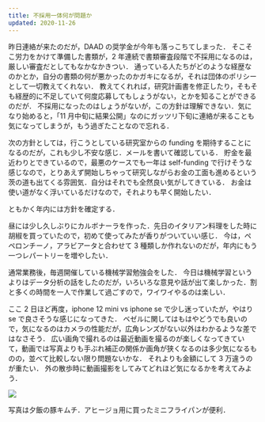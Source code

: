 ```yaml
---
title: 不採用一体何が問題か
updated: 2020-11-26
---
```


昨日連絡が来たのだが，DAAD の奨学金が今年も落っこちてしまった．
そこそこ労力をかけて準備した書類が，2 年連続で書類審査段階で不採用になるのは，厳しい審査だとしてもなかなかきつい．
通っている人たちがどのような経歴なのかとか，自分の書類の何が悪かったのかガキになるが，それは団体のポリシーとして一切教えてくれない．
教えてくれれば，研究計画書を修正したり，そもそも経歴的に不足していて何度応募してもしょうがない，とかを知ることができるのだが．
不採用になったのはしょうがないが，この方針は理解できない．気になり始めると，「11 月中旬に結果公開」なのにガッツリ下旬に連絡が来ることも気になってしまうが，もう過ぎたことなので忘れる．

次の方針としては，行こうとしている研究室からの funding を期待することになるのだが，これも少し不安な感じ．メールを書いて確認している．
貯金を最近わりとできているので，最悪のケースでも一年は self-funding で行けそうな感じなので，とりあえず開始しちゃって研究しながらお金の工面も進めるという茨の道も出てくる雰囲気．自分はそれでも全然良い気がしてきている．
お金は使い道がなく浮いているだけなので，それよりも早く開始したい．

ともかく年内には方針を確定する．

昼には少し久しぶりにカルボナーラを作った．先日のイタリアン料理をした時に胡椒を買っていたので，初めて使ってみたが香りがついていい感じ．
今は，ペペロンチーノ，アラビアータと合わせて 3 種類しか作れないのだが，年内にもう一つレパートリーを増やしたい．

通常業務後，毎週開催している機械学習勉強会をした．
今日は機械学習というよりはデータ分析の話をしたのだが，いろいろな意見や話が出て楽しかった．割と多くの時間を一人で作業して過ごすので，ワイワイやるのは楽しい．

ここ 2 日ほど再度，iphone 12 mini vs iphone se で少し迷っていたが，やはり se で良さそうな感じになってきた．
ベゼルに関してはもはやどうでも良いので，気になるのはカメラの性能だが，広角レンズがない以外はわかるような差ではなさそう．
広い画角で撮れるのは最近動画を撮るのが楽しくなってきていて，動画では写真よりも手ぶれ補正の関係か画角が狭くなるのは多少気になるものの，並べて比較しない限り問題ないかな．
それよりも金額にして 3 万違うのが重たい．
外の散歩時に動画撮影をしてみてどれほど気になるかを考えてみよう．

![](https://lh3.googleusercontent.com/pw/ACtC-3cdmZq7_WrVqo6oxmSlwcstLRsvKpvjQvLdQr39mypnqIT-J9bK1CSKDQ0RddXjgiFOJP3RdX6HlGM5H__9AlzXRPhGISttQHeUmX_wkJJ0nrjOvdERcGcZa2bsl4PIR4bkTt20DTNBaosuYrL0gqLtbw=w2043-h1532-no?authuser=0)

写真は夕飯の豚キムチ．アヒージョ用に買ったミニフライパンが便利．
